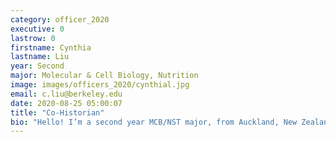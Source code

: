 ```yaml
---
category: officer_2020
executive: 0
lastrow: 0
firstname: Cynthia
lastname: Liu
year: Second
major: Molecular & Cell Biology, Nutrition
image: images/officers_2020/cynthial.jpg
email: c.liu@berkeley.edu
date: 2020-08-25 05:00:07
title: "Co-Historian"
bio: "Hello! I’m a second year MCB/NST major, from Auckland, New Zealand. I love to cook, bake and eat food (+take photos of said food lmao), and also have this problem where I buy too much stationary but still want more :’D"
---
```

